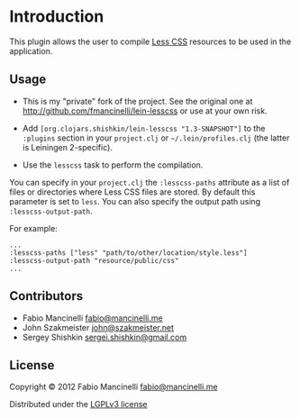 # Introduction

This plugin allows the user to compile [Less CSS](http://lesscss.org/) resources
to be used in the application.

## Usage

* This is my "private" fork of the project. See the original one at http://github.com/fmancinelli/lein-lesscss or use at your own risk.

* Add `[org.clojars.shishkin/lein-lesscss "1.3-SNAPSHOT"]` to the  `:plugins` section in your `project.clj` or `~/.lein/profiles.clj` (the latter is Leiningen 2-specific).

* Use the `lesscss` task to perform the compilation.

You can specify in your `project.clj` the `:lesscss-paths` attribute as a list
of files or directories where Less CSS files are stored. By default this parameter is set
to `less`.  You can also specify the output path using `:lesscss-output-path`.

For example:

    ...
    :lesscss-paths ["less" "path/to/other/location/style.less"]
    :lesscss-output-path "resource/public/css"
    ...

## Contributors

* Fabio Mancinelli <fabio@mancinelli.me>
* John Szakmeister <john@szakmeister.net>
* Sergey Shishkin <sergei.shishkin@gmail.com>

## License

Copyright © 2012 Fabio Mancinelli <fabio@mancinelli.me>

Distributed under the [LGPLv3 license](http://www.gnu.org/licenses/lgpl-3.0.en.html)
